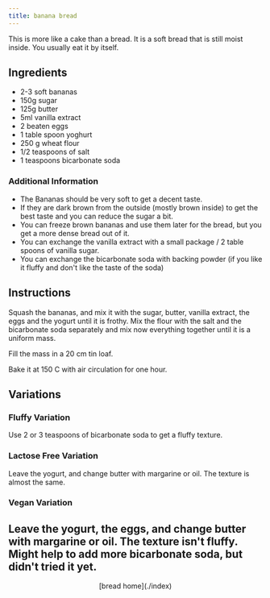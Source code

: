 ```yaml
---
title: banana bread
---
```


This is more like a cake than a bread. It is a soft bread that is still moist inside. You usually eat it by itself.

## Ingredients

- 2-3 soft bananas
- 150g sugar
- 125g butter
- 5ml vanilla extract
- 2 beaten eggs
- 1 table spoon yoghurt 
- 250 g wheat flour 
- 1/2 teaspoons of salt
- 1 teaspoons bicarbonate soda

### Additional Information

- The Bananas should be very soft to get a decent taste.
- If they are dark brown from the outside (mostly brown inside) to get the best taste and you can reduce the sugar a bit.
- You can freeze brown bananas and use them later for the bread, but you get a more dense bread out of it.
- You can exchange the vanilla extract with a small package / 2 table spoons of vanilla sugar.
- You can exchange the bicarbonate soda with backing powder (if you like it fluffy and don't like the taste of the soda)

## Instructions

Squash the bananas, and mix it with the sugar, butter, vanilla extract, the eggs and the yogurt until it is frothy. Mix the flour with the salt and the bicarbonate soda separately and mix now everything together until it is a uniform mass.

Fill the mass in a 20 cm tin loaf.

Bake it at 150 C with air circulation for one hour.

## Variations

### Fluffy Variation

Use 2 or 3 teaspoons of bicarbonate soda to get a fluffy texture.

### Lactose Free Variation

Leave the yogurt, and change butter with margarine or oil. The texture is almost the same.

### Vegan Variation

Leave the yogurt, the eggs, and change butter with margarine or oil. The texture isn't fluffy. Might help to add more bicarbonate soda, but didn't tried it yet.
---
<center>[bread home](./index)</center>
